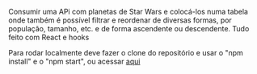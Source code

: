 Consumir uma APi com planetas de Star Wars e colocá-los numa tabela onde também é possível filtrar e reordenar de diversas formas, por população, tamanho, etc. e de forma ascendente ou descendente. 
Tudo feito com React e hooks

Para rodar localmente deve fazer o clone do repositório e usar o "npm install" e o "npm start", ou acessar [aqui](https://sergio-planet-search.vercel.app/)

